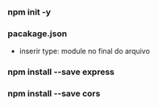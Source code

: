 ### npm init -y

### pacakage.json
- inserir type: module no final do arquivo

### npm install --save express

### npm install --save cors